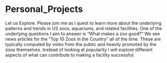 # Personal_Projects

Let us Explore. Please join me as I quest to learn more about the underlying patterns and trends in US zoos, aquariums, and related facilities. One of the underlying questions I aim to answer is “What makes a zoo good?” We see news articles for the “Top 10 Zoos in the Country” all of the time. These are typically computed by votes from the public and heavily promoted by the zoos themselves. Instead of looking at popularity I will explore different aspects of what can contribute to making a facility successful. 
